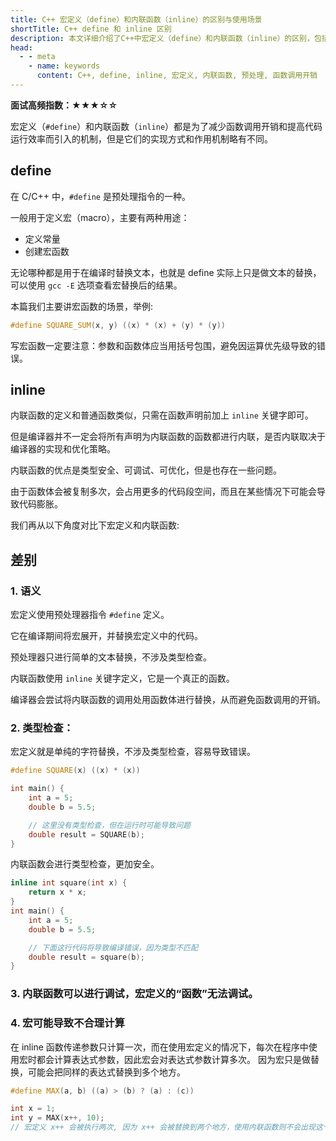 ```yaml
---
title: C++ 宏定义（define）和内联函数（inline）的区别与使用场景
shortTitle: C++ define 和 inline 区别
description: 本文详细介绍了C++中宏定义（define）和内联函数（inline）的区别，包括语法特点、执行时机、类型安全性、调试难度和使用场景等方面的对比分析。
head:
  - - meta
    - name: keywords
      content: C++, define, inline, 宏定义, 内联函数, 预处理, 函数调用开销
---
```



**面试高频指数：★★★☆☆**

宏定义（`#define`）和内联函数（`inline`）都是为了减少函数调用开销和提高代码运行效率而引入的机制，但是它们的实现方式和作用机制略有不同。

## define

在 C/C++ 中，`#define` 是预处理指令的一种。

一般用于定义宏（macro），主要有两种用途：

* 定义常量
* 创建宏函数

无论哪种都是用于在编译时替换文本，也就是 define 实际上只是做文本的替换，可以使用 ```gcc -E``` 选项查看宏替换后的结果。

本篇我们主要讲宏函数的场景，举例:

```cpp
#define SQUARE_SUM(x, y) ((x) * (x) + (y) * (y))
```

写宏函数一定要注意：参数和函数体应当用括号包围，避免因运算优先级导致的错误。

## inline 

内联函数的定义和普通函数类似，只需在函数声明前加上 `inline` 关键字即可。

但是编译器并不一定会将所有声明为内联函数的函数都进行内联，是否内联取决于编译器的实现和优化策略。

内联函数的优点是类型安全、可调试、可优化，但是也存在一些问题。

由于函数体会被复制多次，会占用更多的代码段空间，而且在某些情况下可能会导致代码膨胀。

我们再从以下角度对比下宏定义和内联函数:

## 差别

### 1. 语义
宏定义使用预处理器指令 `#define` 定义。

它在编译期间将宏展开，并替换宏定义中的代码。

预处理器只进行简单的文本替换，不涉及类型检查。

内联函数使用 `inline` 关键字定义，它是一个真正的函数。

编译器会尝试将内联函数的调用处用函数体进行替换，从而避免函数调用的开销。

### 2. 类型检查：
宏定义就是单纯的字符替换，不涉及类型检查，容易导致错误。
```cpp
#define SQUARE(x) ((x) * (x))

int main() {
    int a = 5;
    double b = 5.5;

    // 这里没有类型检查，但在运行时可能导致问题
    double result = SQUARE(b);
}
```
内联函数会进行类型检查，更加安全。

```cpp
inline int square(int x) {
    return x * x;
}
int main() {
    int a = 5;
    double b = 5.5;

    // 下面这行代码将导致编译错误，因为类型不匹配
    double result = square(b);
}
```
### 3. 内联函数可以进行调试，宏定义的“函数”无法调试。

### 4. 宏可能导致不合理计算
在 inline 函数传递参数只计算一次，而在使用宏定义的情况下，每次在程序中使用宏时都会计算表达式参数，因此宏会对表达式参数计算多次。
因为宏只是做替换，可能会把同样的表达式替换到多个地方。
```cpp
#define MAX(a, b) ((a) > (b) ? (a) : (c))

int x = 1;
int y = MAX(x++, 10);
// 宏定义 x++ 会被执行两次, 因为 x++ 会被替换到两个地方，使用内联函数则不会出现这个问题
```